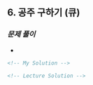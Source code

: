 ## 6. 공주 구하기 (큐)

### _문제 풀이_

-

```html
<!-- My Solution -->
```

```html
<!-- Lecture Solution -->
```
